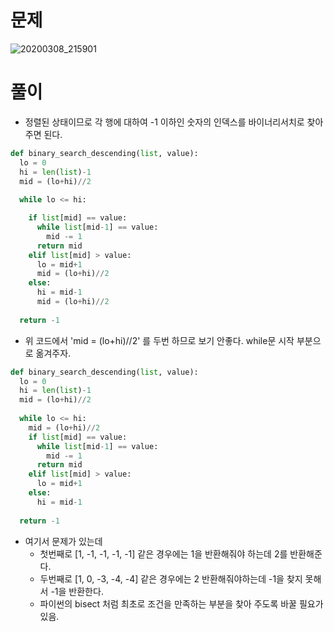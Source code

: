 # 문제
![20200308_215901](https://user-images.githubusercontent.com/51700219/76163285-2e646780-6188-11ea-86b1-7338d4ca8b7d.png)

# 풀이
- 정렬된 상태이므로 각 행에 대하여 -1 이하인 숫자의 인덱스를 바이너리서치로 찾아주면 된다.

~~~python
def binary_search_descending(list, value):
  lo = 0
  hi = len(list)-1
  mid = (lo+hi)//2
  
  while lo <= hi:

    if list[mid] == value:
      while list[mid-1] == value:
        mid -= 1
      return mid
    elif list[mid] > value:
      lo = mid+1
      mid = (lo+hi)//2
    else:
      hi = mid-1
      mid = (lo+hi)//2
  
  return -1
~~~

- 위 코드에서 'mid = (lo+hi)//2' 를 두번 하므로 보기 안좋다. while문 시작 부분으로 옮겨주자.
~~~python
def binary_search_descending(list, value):
  lo = 0
  hi = len(list)-1
  mid = (lo+hi)//2
  
  while lo <= hi:
    mid = (lo+hi)//2
    if list[mid] == value:
      while list[mid-1] == value:
        mid -= 1
      return mid
    elif list[mid] > value:
      lo = mid+1
    else:
      hi = mid-1
  
  return -1
~~~
- 여기서 문제가 있는데
  - 첫번째로 [1, -1, -1, -1, -1] 같은 경우에는 1을 반환해줘야 하는데 2를 반환해준다.
  - 두번째로 [1, 0, -3, -4, -4] 같은 경우에는 2 반환해줘야하는데 -1을 찾지 못해서 -1을 반환한다.
  - 파이썬의 bisect 처럼 최초로 조건을 만족하는 부분을 찾아 주도록 바꿀 필요가 있음.
